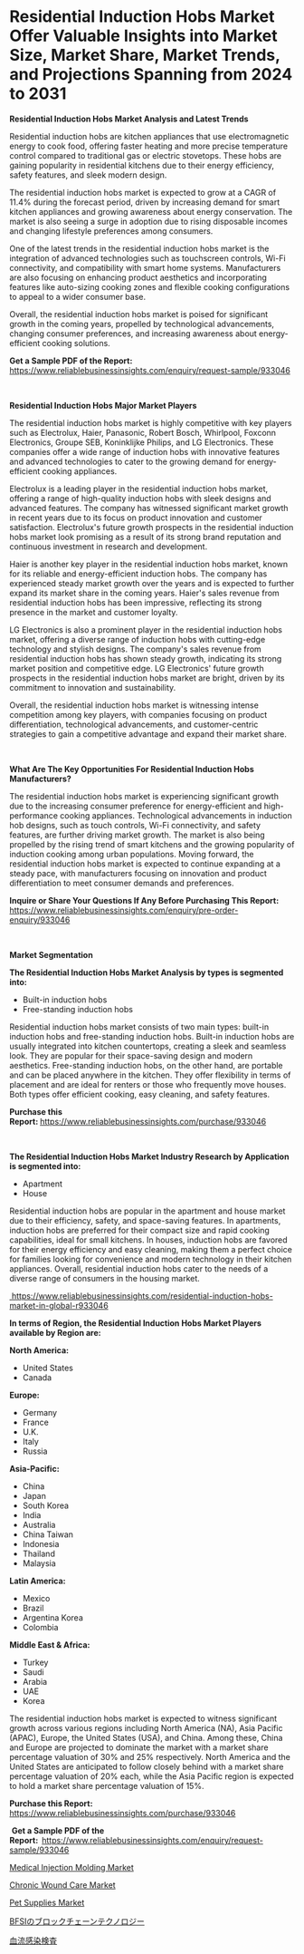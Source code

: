 <p><h1>Residential Induction Hobs Market Offer Valuable Insights into Market Size, Market Share, Market Trends, and Projections Spanning from 2024 to 2031</h1></p><p><strong>Residential Induction Hobs Market Analysis and Latest Trends</strong></p>
<p><p>Residential induction hobs are kitchen appliances that use electromagnetic energy to cook food, offering faster heating and more precise temperature control compared to traditional gas or electric stovetops. These hobs are gaining popularity in residential kitchens due to their energy efficiency, safety features, and sleek modern design.</p><p>The residential induction hobs market is expected to grow at a CAGR of 11.4% during the forecast period, driven by increasing demand for smart kitchen appliances and growing awareness about energy conservation. The market is also seeing a surge in adoption due to rising disposable incomes and changing lifestyle preferences among consumers.</p><p>One of the latest trends in the residential induction hobs market is the integration of advanced technologies such as touchscreen controls, Wi-Fi connectivity, and compatibility with smart home systems. Manufacturers are also focusing on enhancing product aesthetics and incorporating features like auto-sizing cooking zones and flexible cooking configurations to appeal to a wider consumer base.</p><p>Overall, the residential induction hobs market is poised for significant growth in the coming years, propelled by technological advancements, changing consumer preferences, and increasing awareness about energy-efficient cooking solutions.</p></p>
<p><strong>Get a Sample PDF of the Report:&nbsp;</strong> <a href="https://www.reliablebusinessinsights.com/enquiry/request-sample/933046">https://www.reliablebusinessinsights.com/enquiry/request-sample/933046</a></p>
<p>&nbsp;</p>
<p><strong>Residential Induction Hobs Major Market Players</strong></p>
<p><p>The residential induction hobs market is highly competitive with key players such as Electrolux, Haier, Panasonic, Robert Bosch, Whirlpool, Foxconn Electronics, Groupe SEB, Koninklijke Philips, and LG Electronics. These companies offer a wide range of induction hobs with innovative features and advanced technologies to cater to the growing demand for energy-efficient cooking appliances.</p><p>Electrolux is a leading player in the residential induction hobs market, offering a range of high-quality induction hobs with sleek designs and advanced features. The company has witnessed significant market growth in recent years due to its focus on product innovation and customer satisfaction. Electrolux's future growth prospects in the residential induction hobs market look promising as a result of its strong brand reputation and continuous investment in research and development.</p><p>Haier is another key player in the residential induction hobs market, known for its reliable and energy-efficient induction hobs. The company has experienced steady market growth over the years and is expected to further expand its market share in the coming years. Haier's sales revenue from residential induction hobs has been impressive, reflecting its strong presence in the market and customer loyalty.</p><p>LG Electronics is also a prominent player in the residential induction hobs market, offering a diverse range of induction hobs with cutting-edge technology and stylish designs. The company's sales revenue from residential induction hobs has shown steady growth, indicating its strong market position and competitive edge. LG Electronics' future growth prospects in the residential induction hobs market are bright, driven by its commitment to innovation and sustainability.</p><p>Overall, the residential induction hobs market is witnessing intense competition among key players, with companies focusing on product differentiation, technological advancements, and customer-centric strategies to gain a competitive advantage and expand their market share.</p></p>
<p>&nbsp;</p>
<p><strong>What Are The Key Opportunities For Residential Induction Hobs Manufacturers?</strong></p>
<p><p>The residential induction hobs market is experiencing significant growth due to the increasing consumer preference for energy-efficient and high-performance cooking appliances. Technological advancements in induction hob designs, such as touch controls, Wi-Fi connectivity, and safety features, are further driving market growth. The market is also being propelled by the rising trend of smart kitchens and the growing popularity of induction cooking among urban populations. Moving forward, the residential induction hobs market is expected to continue expanding at a steady pace, with manufacturers focusing on innovation and product differentiation to meet consumer demands and preferences.</p></p>
<p><strong>Inquire or Share Your Questions If Any Before Purchasing This Report:</strong> <a href="https://www.reliablebusinessinsights.com/enquiry/pre-order-enquiry/933046">https://www.reliablebusinessinsights.com/enquiry/pre-order-enquiry/933046</a></p>
<p>&nbsp;</p>
<p><strong>Market Segmentation</strong></p>
<p><strong>The Residential Induction Hobs Market Analysis by types is segmented into:</strong></p>
<p><ul><li>Built-in induction hobs</li><li>Free-standing induction hobs</li></ul></p>
<p><p>Residential induction hobs market consists of two main types: built-in induction hobs and free-standing induction hobs. Built-in induction hobs are usually integrated into kitchen countertops, creating a sleek and seamless look. They are popular for their space-saving design and modern aesthetics. Free-standing induction hobs, on the other hand, are portable and can be placed anywhere in the kitchen. They offer flexibility in terms of placement and are ideal for renters or those who frequently move houses. Both types offer efficient cooking, easy cleaning, and safety features.</p></p>
<p><strong>Purchase this Report:&nbsp;</strong><a href="https://www.reliablebusinessinsights.com/purchase/933046">https://www.reliablebusinessinsights.com/purchase/933046</a></p>
<p>&nbsp;</p>
<p><strong>The Residential Induction Hobs Market Industry Research by Application is segmented into:</strong></p>
<p><ul><li>Apartment</li><li>House</li></ul></p>
<p><p>Residential induction hobs are popular in the apartment and house market due to their efficiency, safety, and space-saving features. In apartments, induction hobs are preferred for their compact size and rapid cooking capabilities, ideal for small kitchens. In houses, induction hobs are favored for their energy efficiency and easy cleaning, making them a perfect choice for families looking for convenience and modern technology in their kitchen appliances. Overall, residential induction hobs cater to the needs of a diverse range of consumers in the housing market.</p></p>
<p><a href="https://www.reliablebusinessinsights.com/residential-induction-hobs-market-in-global-r933046">&nbsp;https://www.reliablebusinessinsights.com/residential-induction-hobs-market-in-global-r933046</a></p>
<p><strong>In terms of Region, the Residential Induction Hobs Market Players available by Region are:</strong></p>
<p>
    <p> <strong> North America: </strong>
        <ul>
            <li>United States</li>
            <li>Canada</li>
        </ul>
        </p> 
    <p> <strong> Europe: </strong>
        <ul>
            <li>Germany</li>
            <li>France</li>
            <li>U.K.</li>
            <li>Italy</li>
            <li>Russia</li>
        </ul>
        </p> 
    <p> <strong> Asia-Pacific: </strong>
        <ul>
            <li>China</li>
            <li>Japan</li>
            <li>South Korea</li>
            <li>India</li>
            <li>Australia</li>
            <li>China Taiwan</li>
            <li>Indonesia</li>
            <li>Thailand</li>
            <li>Malaysia</li>
        </ul>
        </p> 
    <p> <strong> Latin America: </strong>
        <ul>
            <li>Mexico</li>
            <li>Brazil</li>
            <li>Argentina Korea</li>
            <li>Colombia</li>
        </ul>
        </p> 
    <p> <strong> Middle East & Africa: </strong>
        <ul>
            <li>Turkey</li>
            <li>Saudi</li>
            <li>Arabia</li>
            <li>UAE</li>
            <li>Korea</li>
        </ul>
    </p>
    </p>
<p><p>The residential induction hobs market is expected to witness significant growth across various regions including North America (NA), Asia Pacific (APAC), Europe, the United States (USA), and China. Among these, China and Europe are projected to dominate the market with a market share percentage valuation of 30% and 25% respectively. North America and the United States are anticipated to follow closely behind with a market share percentage valuation of 20% each, while the Asia Pacific region is expected to hold a market share percentage valuation of 15%.</p></p>
<p><strong>Purchase this Report: </strong><a href="https://www.reliablebusinessinsights.com/purchase/933046">https://www.reliablebusinessinsights.com/purchase/933046</a></p>
<p>&nbsp;<strong>Get a Sample PDF of the Report:&nbsp;&nbsp;</strong><a href="https://www.reliablebusinessinsights.com/enquiry/request-sample/933046">https://www.reliablebusinessinsights.com/enquiry/request-sample/933046</a></p>
<p><strong></strong></p>
<p><p><a href="https://medium.com/@cpierre31945/medical-injection-molding-market-trends-and-analysis-opportunities-and-challenges-for-future-276982f3359d">Medical Injection Molding Market</a></p><p><a href="https://medium.com/@cpierre31945/global-chronic-wound-care-market-exploring-market-share-market-trends-and-future-growth-b83c65ea27c1">Chronic Wound Care Market</a></p><p><a href="https://medium.com/@cpierre31945/global-pet-supplies-industry-types-applications-market-players-regional-growth-analysis-and-113fb3107f14">Pet Supplies Market</a></p><p><a href="https://medium.com/@katheleentco/%E3%83%96%E3%83%AD%E3%83%83%E3%82%AF%E3%83%81%E3%82%A7%E3%83%BC%E3%83%B3%E6%8A%80%E8%A1%93%E3%81%8Cbfsi%E5%B8%82%E5%A0%B4%E3%81%AE%E3%83%88%E3%83%AC%E3%83%B3%E3%83%89%E3%81%AB%E5%BD%B1%E9%9F%BF%E3%81%97%E3%81%A6%E3%81%84%E3%82%8B-%E5%B8%82%E5%A0%B4%E3%82%BB%E3%82%B0%E3%83%A1%E3%83%B3%E3%83%86%E3%83%BC%E3%82%B7%E3%83%A7%E3%83%B3%E3%81%AE%E8%A9%B3%E7%B4%B0%E3%81%AA%E8%AA%BF%E6%9F%BB%E3%81%A8%E6%96%B0%E8%88%88%E3%83%88%E3%83%AC%E3%83%B3%E3%83%89%E3%81%AE%E9%87%8D%E8%A6%81%E6%80%A7%E3%81%AE%E5%88%86%E6%9E%90-577bfe9ac8e5">BFSIのブロックチェーンテクノロジー</a></p><p><a href="https://medium.com/@katheleentco/%E8%A1%80%E6%B5%81%E6%84%9F%E6%9F%93%E6%A4%9C%E6%9F%BB%E5%B8%82%E5%A0%B4%E3%81%AE%E9%9D%A9%E6%96%B0-2024%E5%B9%B4-2031%E5%B9%B4-%E6%AC%A1%E3%81%AE10%E5%B9%B4%E3%82%92%E5%BD%A2%E4%BD%9C%E3%82%8B%E5%B8%82%E5%A0%B4%E3%83%88%E3%83%AC%E3%83%B3%E3%83%89-2b22968c501f">血流感染検査</a></p></p>